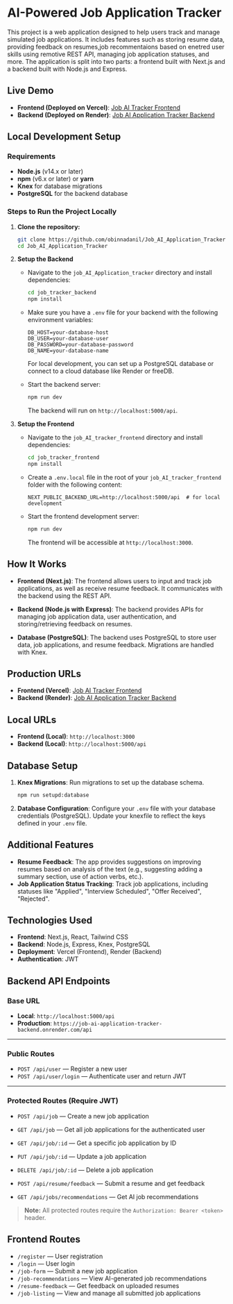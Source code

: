 # AI-Powered Job Application Tracker

This project is a web application designed to help users track and manage simulated job applications. It includes features such as storing resume data, providing feedback on resumes,job recommentaions based on enetred user skills using remotive REST API, managing job application statuses, and more. The application is split into two parts: a frontend built with Next.js and a backend built with Node.js and Express.  

## Live Demo
- **Frontend (Deployed on Vercel)**: [Job AI Tracker Frontend](https://job-ai-tracker-frontend.vercel.app)
- **Backend (Deployed on Render)**: [Job AI Application Tracker Backend](https://job-ai-application-tracker-backend.onrender.com)

## Local Development Setup

### Requirements
- **Node.js** (v14.x or later)
- **npm** (v6.x or later) or **yarn**
- **Knex** for database migrations
- **PostgreSQL** for the backend database

### Steps to Run the Project Locally

1. **Clone the repository:**
    ```bash
    git clone https://github.com/obinnadanil/Job_AI_Application_Tracker.git
    cd Job_AI_Application_Tracker
    ```

2. **Setup the Backend**
    - Navigate to the `job_AI_Application_tracker` directory and install dependencies:
      ```bash
      cd job_tracker_backend
      npm install
      ```

    - Make sure you have a `.env` file for your backend with the following environment variables:
      ```env
      DB_HOST=your-database-host
      DB_USER=your-database-user
      DB_PASSWORD=your-database-password
      DB_NAME=your-database-name
      ```
      For local development, you can set up a PostgreSQL database or connect to a cloud database like Render or freeDB.

    - Start the backend server:
      ```bash
      npm run dev
      ```
      The backend will run on `http://localhost:5000/api`.

3. **Setup the Frontend**
    - Navigate to the `job_AI_tracker_frontend` directory and install dependencies:
      ```bash
      cd job_tracker_frontend
      npm install
      ```

    - Create a `.env.local` file in the root of your `job_AI_tracker_frontend` folder with the following content:
      ```env
      NEXT_PUBLIC_BACKEND_URL=http://localhost:5000/api  # for local development
      ```

    - Start the frontend development server:
      ```bash
      npm run dev
      ```
      The frontend will be accessible at `http://localhost:3000`.

## How It Works

- **Frontend (Next.js)**: The frontend allows users to input and track job applications, as well as receive resume feedback. It communicates with the backend using the REST API.
  
- **Backend (Node.js with Express)**: The backend provides APIs for managing job application data, user authentication, and storing/retrieving feedback on resumes.
  
- **Database (PostgreSQL)**: The backend uses PostgreSQL to store user data, job applications, and resume feedback. Migrations are handled with Knex.

## Production URLs
- **Frontend (Vercel)**: [Job AI Tracker Frontend](https://job-ai-tracker-frontend.vercel.app)
- **Backend (Render)**: [Job AI Application Tracker Backend](https://job-ai-application-tracker-backend.onrender.com)

## Local URLs
- **Frontend (Local)**: `http://localhost:3000`
- **Backend (Local)**: `http://localhost:5000/api`

## Database Setup

1. **Knex Migrations**: Run migrations to set up the database schema.
    ```bash
    npm run setupd:database
    ```

2. **Database Configuration**: Configure your `.env` file with your database credentials (PostgreSQL). Update your knexfile to reflect the keys defined in your `.env` file.

## Additional Features
- **Resume Feedback**: The app provides suggestions on improving resumes based on analysis of the text (e.g., suggesting adding a summary section, use of action verbs, etc.).
- **Job Application Status Tracking**: Track job applications, including statuses like "Applied", "Interview Scheduled", "Offer Received", "Rejected".

## Technologies Used
- **Frontend**: Next.js, React, Tailwind CSS
- **Backend**: Node.js, Express, Knex, PostgreSQL
- **Deployment**: Vercel (Frontend), Render (Backend)
- **Authentication**: JWT

## Backend API Endpoints

### Base URL
- **Local**: `http://localhost:5000/api`  
- **Production**: `https://job-ai-application-tracker-backend.onrender.com/api`

---

### Public Routes

- `POST /api/user` — Register a new user  
- `POST /api/user/login` — Authenticate user and return JWT  

---

### Protected Routes (Require JWT)

- `POST /api/job` — Create a new job application  
- `GET /api/job` — Get all job applications for the authenticated user  
- `GET /api/job/:id` — Get a specific job application by ID  
- `PUT /api/job/:id` — Update a job application  
- `DELETE /api/job/:id` — Delete a job application  

- `POST /api/resume/feedback` — Submit a resume and get feedback  
- `GET /api/jobs/recommendations` — Get AI job recommendations  

> **Note:** All protected routes require the `Authorization: Bearer <token>` header.


## Frontend Routes

- `/register` — User registration  
- `/login` — User login  
- `/job-form` — Submit a new job application  
- `/job-recommendations` — View AI-generated job recommendations  
- `/resume-feedback` — Get feedback on uploaded resumes  
- `/job-listing` — View and manage all submitted job applications  
